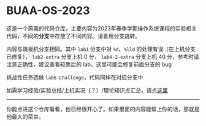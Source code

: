 # BUAA-OS-2023

这是一个蒟蒻的代码仓库，主要内容为2023年春季学期操作系统课程的实验相关代码，不同的**分支**中存放了不同内容。请善用分支跳转。

内容与跳板机分支相同。其中 `lab1` 分支中对 `%d`、`%lld` 的处理有误（在上机分支已修复），  `lab2-extra` 分支上机 0 分， `lab4-2-extra` 分支上机 40 分，参考时请注意正确性，建议查看较靠后的 lab，这里可能会修复前面分支的 bug

挑战性任务选做 `lab6-Challenge`，代码同样在对应分支中

如需学习经验/实验总结/上机实况（？）/理论知识点汇总，请点[这里](https://cookedbear.top/2023/06/os/buaa-os-top/)



------


你能点进这个仓库看看，他已经很开心了。如果里面的内容能帮上你的话，那就是他最大的荣幸。